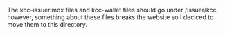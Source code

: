 The kcc-issuer.mdx files and kcc-wallet files should go under /issuer/kcc, however, something about these files breaks the website so I deciced to move them to this directory.
